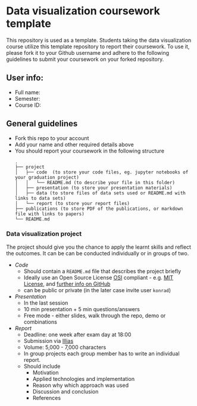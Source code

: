 # Data visualization coursework template
This repository is used as a template.
Students taking the data visualization course utilize this template repository to report their coursework.
To use it, please fork it to your Github username and adhere to the following guidelines to submit your coursework on your forked repository.

## User info:
- Full name:
- Semester:
- Course ID:


## General guidelines
- Fork this repo to your account
- Add your name and other required details above
- You should report your coursework in the following structure
	```
	.
	├── project
	│   ├── code  (to store your code files, eg. jupyter notebooks of your graduation project)
	│   │   └── README.md (to describe your file in this folder)
	│   ├── presentation (to store your presentation materials)
	│   ├── data (to store files of data sets used or README.md with links to data sets)
	│   └── report (to store your report files)
	├── publications (to store PDF of the publications, or markdown file with links to papers)
	└── README.md
	```
### Data visualization project
The project should give you the chance to apply the learnt skills and
reflect the outcomes. It can be can be conducted individually or in
groups of two.
  
- *Code*
  - Should contain a `README.md` file that describes the project briefly
  - Ideally use an Open Source License [OSI](https://opensource.org/)
    compliant - e.g. [MIT License](https://choosealicense.com/licenses/mit/), and [further info on GitHub](https://docs.github.com/en/repositories/managing-your-repositorys-settings-and-features/customizing-your-repository/licensing-a-repository)
  - can be public or private (in the later case invite user `konrad`)
- *Presentation*
  - In the last session
  - 10 min presentation + 5 min questions/answers
  - Free mode - either slides, walk through the repo, demo or
    combinations
- *Report*
  - Deadline: one week after exam day at 18:00
  - Submission via [Illias]()
  - Volume: 5,000 - 7,000 characters
  - In group projects each group member has to write an individual
    report.
  - Should include
    - Motivation
    - Applied technologies and implementation
    - Reason why which approach was used
    - Discussion and conclusion
    - References